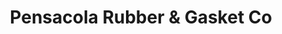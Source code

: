 ---
title: "Pensacola Rubber & Gasket Co"
url: /pensacola/pensacola-rubber-and-gasket-co/
shop: office supplies
---